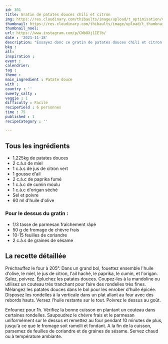 ```yaml
---
id: 301
title: Gratin de patates douces chili et citron
img: https://res.cloudinary.com/thibaults/image/upload/t_optimisation/v1637266279/Recipes/20211118_gratin-patate-douce.jpg
thumbnail: https://res.cloudinary.com/thibaults/image/upload/t_thumbnail_josie/v1637266279/Recipes/20211118_gratin-patate-douce.jpg
thumbnail_noel: 
url: https://www.instagram.com/p/CWbOXj1IElb/
date : '2021-11-18'
description: "Essayez donc ce gratin de patates douces chili et citron : un plat convivial pour les soirées d'hiver."
bkg : 
alt: 
inspiration : 
event : 
calendrier: 
tag : 
theme : 
main_ingredient : Patate douce
with : 
country : ''
sweety_salty : 
veggie : 1
difficulty : Facile
recipeYield : 6 personnes
time : 75
published : 1
recipeCategory : ''

---
```


## Tous les ingrédients
 - 1,225kg de patates douces
 - 2 c.à.s de miel
 - 1 c.à.s de jus de citron vert
 - 1 gousse d'ail
 - 2 c.à.c de paprika fumé
 - 1 c.à.c de cumin moulu
 - 1 c.à.c d'origan séché
 - Sel et poivre
 - 60 ml d'huile d'olive

### Pour le dessus du gratin :
 - 1/3 tasse de parmesan fraîchement râpé
 - 50 g de fromage de chèvre frais
 - 10-15 feuilles de coriandre
 - 2 c.à.s de graines de sésame

## La recette détaillée
Préchauffez le four à 205°. Dans un grand bol, fouettez ensemble l'huile d'olive, le miel, le jus de citron, l'ail haché, le paprika, le cumin, et l'origan. Salez, poivrez. Épluchez les patates douces. Coupez-les à la mandoline ou utilisez un couteau très tranchant pour faire des rondelles très fines.
Mélangez les patates douces dans le bol pour les enrober d'huile épicée. Disposez les rondelles à la verticale dans un plat allant au four avec des rebords hauts. Versez l'huile restante sur le tout. Poivrez le dessus au goût.

Enfounez pour 1h. Vérifiez la bonne cuisson en plantant un couteau dans certaines rondelles. Saupoudrez le chèvre frais et le parmesan uniformément sur le dessus et remettez au four pendant 10 minutes de plus, jusqu'à ce que le fromage soit ramolli et fondant. A la fin de la cuisson, parsemez de feuilles de coriandre et de graines de sésame. Servez chaud ou à température ambiante.
